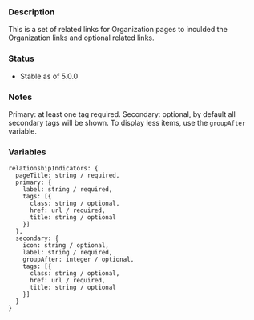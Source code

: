 ### Description

This is a set of related links for Organization pages to inculded the Organization links and optional related links.

### Status

* Stable as of 5.0.0

### Notes

Primary: at least one tag required.
Secondary: optional, by default all secondary tags will be shown. To display less items, use the `groupAfter` variable.

### Variables

~~~
relationshipIndicators: {
  pageTitle: string / required,
  primary: {
    label: string / required,
    tags: [{
      class: string / optional,
      href: url / required,
      title: string / optional
    }]
  },
  secondary: {
    icon: string / optional,
    label: string / required,
    groupAfter: integer / optional,
    tags: [{
      class: string / optional,
      href: url / required,
      title: string / optional
    }]
  }
}
~~~
